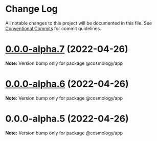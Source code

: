 # Change Log

All notable changes to this project will be documented in this file.
See [Conventional Commits](https://conventionalcommits.org) for commit guidelines.

# [0.0.0-alpha.7](https://github.com/cosmology-finance/web/compare/@cosmology/app@0.0.0-alpha.6...@cosmology/app@0.0.0-alpha.7) (2022-04-26)

**Note:** Version bump only for package @cosmology/app





# [0.0.0-alpha.6](https://github.com/cosmology-finance/web/compare/@cosmology/app@0.0.0-alpha.5...@cosmology/app@0.0.0-alpha.6) (2022-04-26)

**Note:** Version bump only for package @cosmology/app





# 0.0.0-alpha.5 (2022-04-26)

**Note:** Version bump only for package @cosmology/app
